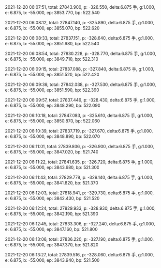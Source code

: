 2021-12-20 06:07:51, total: 27843.900, p: -326.550, delta:6.875 手, g:1.000, e: 6.875, b: -55.000, ep: 3853.770, bp: 522.540

2021-12-20 06:08:12, total: 27847.140, p: -325.890, delta:6.875 手, g:1.000, e: 6.875, b: -55.000, ep: 3855.070, bp: 522.620

2021-12-20 06:08:33, total: 27837.151, p: -328.640, delta:6.875 手, g:1.000, e: 6.875, b: -55.000, ep: 3851.680, bp: 522.540

2021-12-20 06:08:54, total: 27830.228, p: -328.770, delta:6.875 手, g:1.000, e: 6.875, b: -55.000, ep: 3849.710, bp: 522.310

2021-12-20 06:09:15, total: 27837.088, p: -327.840, delta:6.875 手, g:1.000, e: 6.875, b: -55.000, ep: 3851.520, bp: 522.420

2021-12-20 06:09:36, total: 27842.038, p: -327.530, delta:6.875 手, g:1.000, e: 6.875, b: -55.000, ep: 3851.590, bp: 522.390

2021-12-20 06:09:57, total: 27837.449, p: -328.430, delta:6.875 手, g:1.000, e: 6.875, b: -55.000, ep: 3848.290, bp: 522.090

2021-12-20 06:10:18, total: 27847.083, p: -325.610, delta:6.875 手, g:1.000, e: 6.875, b: -55.000, ep: 3850.870, bp: 522.060

2021-12-20 06:10:39, total: 27837.719, p: -327.670, delta:6.875 手, g:1.000, e: 6.875, b: -55.000, ep: 3848.890, bp: 522.070

2021-12-20 06:11:01, total: 27839.806, p: -326.900, delta:6.875 手, g:1.000, e: 6.875, b: -55.000, ep: 3847.020, bp: 521.740

2021-12-20 06:11:22, total: 27841.635, p: -326.720, delta:6.875 手, g:1.000, e: 6.875, b: -55.000, ep: 3843.680, bp: 521.300

2021-12-20 06:11:43, total: 27829.778, p: -329.140, delta:6.875 手, g:1.000, e: 6.875, b: -55.000, ep: 3841.820, bp: 521.370

2021-12-20 06:12:03, total: 27818.941, p: -329.730, delta:6.875 手, g:1.000, e: 6.875, b: -55.000, ep: 3842.430, bp: 521.520

2021-12-20 06:12:24, total: 27829.933, p: -328.930, delta:6.875 手, g:1.000, e: 6.875, b: -55.000, ep: 3842.190, bp: 521.390

2021-12-20 06:12:45, total: 27833.306, p: -327.240, delta:6.875 手, g:1.000, e: 6.875, b: -55.000, ep: 3847.160, bp: 521.800

2021-12-20 06:13:06, total: 27836.220, p: -327.190, delta:6.875 手, g:1.000, e: 6.875, b: -55.000, ep: 3847.370, bp: 521.820

2021-12-20 06:13:27, total: 27839.516, p: -328.060, delta:6.875 手, g:1.000, e: 6.875, b: -55.000, ep: 3843.940, bp: 521.500